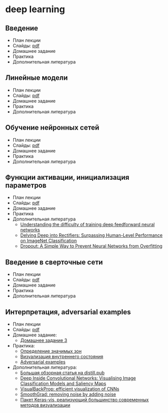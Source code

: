 # deep learning


## Введение 
* План лекции
* Слайды: [pdf](/introduction.pdf)
* Домашнее задание 
* Практика
* Дополнительная литература

## Линейные модели 
* План лекции
* Слайды: [pdf](/week_2.pdf)
* Домашнее задание 
* Практика
* Дополнительная литература

## Обучение нейронных сетей
* План лекции
* Слайды: [pdf](/week_3.pdf)
* Домашнее задание 
* Практика
* Дополнительная литература

## Функции активации, инициализация параметров
* План лекции
* Слайды: [pdf](/week_4.pdf)
* Домашнее задание 
* Практика
* Дополнительная литература
  * [Understanding the difficulty of training deep feedforward neural networks](http://proceedings.mlr.press/v9/glorot10a/glorot10a.pdf)
  * [Delving Deep into Rectifiers:
Surpassing Human-Level Performance on ImageNet Classification](https://arxiv.org/pdf/1502.01852.pdf)
  * [Dropout: A Simple Way to Prevent Neural Networks from
Overfitting](http://jmlr.org/papers/volume15/srivastava14a.old/srivastava14a.pdf)


## Введение в сверточные сети
* План лекции
* Слайды: [pdf](/week_5.pdf)
* Домашнее задание 
* Практика 
* Дополнительная литература


## Интерпретация, adversarial examples
* План лекции
* Слайды: [pdf](/week_6.pdf)
* Домашнее задание:
  * [Домашнее задание 3](/HW%203.ipynb)
* Практика:
  * [Определение значимых зон](/sm.ipynb)
  * [Визуализация внутреннего состояния](/Feature%20viz.ipynb)
  * [Adversarial examples](/Adversarial%20examples.ipynb)
* Дополнительная литература:
  * [Большая обзорная статья на distill.pub](https://distill.pub/2017/feature-visualization/)
  * [Deep Inside Convolutional Networks: Visualising Image Classification Models and Saliency Maps](https://arxiv.org/abs/1312.6034)
  * [VisualBackProp: efficient visualization of CNNs](https://arxiv.org/abs/1611.05418)
  * [SmoothGrad: removing noise by adding noise](https://arxiv.org/abs/1706.03825)
  * [Пакет Keras-vis, реализующий большинство современных методов визуализации](https://github.com/raghakot/keras-vis)
